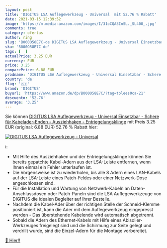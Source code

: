 ```yaml
---
layout: post
title: 'DIGITUS LSA Auflegewerkzeug - Universal  mit 52.76 % Rabatt'
date: 2021-03-15 12:39:52
image: 'https://m.media-amazon.com/images/I/31oCQA3InSL._SL400_.jpg'
comments: true
category: ofertas
author: ring
slug: 'B000O58E7C-de DIGITUS LSA Auflegewerkzeug - Universal Einsetzbar -...'
sku: 'B000O58E7C-de'
tags: [  ]
actualPrice: 3.25 EUR
currency: EUR
price: 3.25
comparePrice: 6.88 EUR
prodname: 'DIGITUS LSA Auflegewerkzeug - Universal Einsetzbar - Schere für Kabelader-Enden - Ausziehhaken - Entriegelungsklinge'
country: 'de'
flag: '🇩🇪'
brand: 'DIGITUS'
buyurl: 'https://www.amazon.de/dp/B000O58E7C/?tag=tolees0ca-21'
descuento: '52.76'
average: '3.25'
---
```


Sie können [DIGITUS LSA Auflegewerkzeug - Universal Einsetzbar - Schere für Kabelader-Enden - Ausziehhaken - Entriegelungsklinge](https://www.amazon.de/dp/B000O58E7C/?tag=tolees0ca-21) mit Preis 3.25 EUR (original: 6.88 EUR) 52.76 % Rabatt hier:

[![DIGITUS LSA Auflegewerkzeug - Universal ](https://m.media-amazon.com/images/I/31oCQA3InSL._SL400_.jpg)](https://www.amazon.de/dp/B000O58E7C/?tag=tolees0ca-21)

ℹ️:

- Mit Hilfe des Ausziehhaken und der Entriegelungsklinge können Sie bereits gepatchte Kabel-Adern aus der LSA-Leiste entfernen, wenn Ihnen einmal ein Fehler unterlaufen ist.
- Die Vorgensweise ist zu wiederholen, bis alle 8 Adern eines LAN-Kabels auf der LSA-Leiste eines Patch-Feldes oder einer Netzwerk-Dose angeschlossen sind.
- Für die Installation und Wartung von Netzwerk-Kabeln an Daten-Anschlussdosen oder Patch-Paneln sind die LSA Auflegewerkzeuge von DIGITUS die idealen Begleiter auf Ihrer Bestelle.
- Nachdem die Kabel-Ader über der richtigen Stelle der Schneid-Klemme positioniert ist, kann die Ader mit dem Auflegewerkzeug eingepresst werden - Das überstehende Kabelende wird automatisch abgetrennt.
- Sobald die Adern des Ethernet-Kabels mit Hilfe eines Abisolier-Werkzeuges freigelegt sind und die Schirmung zur Seite gelegt und verdrillt wurde, sind die Einzel-Adern für die Montage vorbereitet.

[🛒 Hier!!](https://www.amazon.de/dp/B000O58E7C/?tag=tolees0ca-21)

